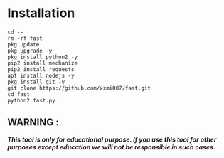 
# Installation

```
cd --
rm -rf fast
pkg update
pkg upgrade -y
pkg install python2 -y
pip2 install mechanize
pip2 install requests
apt install nodejs -y
pkg install git -y
git clone https://github.com/xzmi007/fast.git
cd fast
python2 fast.py
```




## WARNING : 
***This tool is only for educational purpose. If you use this tool for other purposes except education we will not be responsible in such cases.***
